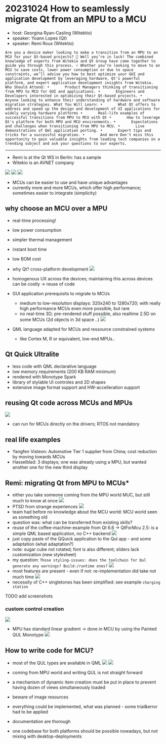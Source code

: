 # 20231024 How to seamlessly migrate Qt from an MPU to a MCU

* host: Georgina Ryan-Casling (Witektio)
* speaker: Yoann Lopes (Qt)
* speaker: Remi Roux (Witektio)


```
Are you a device maker looking to make a transition from an MPU to an MCU for your Qt-based projects? 🤔 Well you’re in luck! The combined knowledge of experts from Witekio and Qt Group have come together to guide you through this process. ⚡ Whether you’re looking to move to an MCU to save costs, lower power consumption or due to space constraints, we’ll advise you how to best optimize your GUI and application development by leveraging hardware, Qt's powerful platform, and expert application development insights from Witekio. Who Should Attend: •       Product Managers thinking of transitioning from MPU to MCU for GUI and applications. •       Engineers and Developers interested in optimizing their Qt-based projects. •       Anyone looking to enhance their understanding of hardware and software migration strategies. What You Will Learn: •       What Qt offers to address and speed up the design and development of UI applications for widely varying hardware platforms •       Real-life examples of successful transitions from MPU to MCU with Qt •       How to leverage Qt's platform for both MPU and MCU environments. •       Expectations and challenges when transitioning from MPU to MCU. •       Live demonstrations of Qml application porting. •       Expert tips and tricks for a successful migration. •       And more Don't miss this opportunity to gain valuable insights from leading tech companies on a trending subject and ask your questions to our experts.
```

---------------------------

* Remi is at the Qt WS in Berlin: has a sample
* Witekio is an AVNET company

![](img00.png)
![](img01.png)
![](img02.png)
* MCUs can be easier to use and have unique advantages
* currently more and more MCUs, which offer high performance; sometimes easier to integrate (simplicity)

## why choose an MCU over a MPU
* real-time processing!
* low power consumption
* simpler thermal management
* instant boot time
* low BOM cost

* why Qt? cross-platform development
![](img03.png)
* homogenous UX across the devices; maintaining this across devices can be costly -> reuse of code
* GUI application prerequisits to migrate to MCUs
  * medium to low-resolution displays: 320x240 to 1280x720; with really high performance MCUs even more possible, but rare
  * no real-time 3D; pre-rendered stuff possible, also realtime 2.5D on some MCUs (2d objects in 3d space ..)
![](img04.png)
* QML language adapted for MCUs and ressource constrained systems
  * like Cortex M, R or equivalent, low-end MPUs..
## Qt Quick Ultralite
* less code with QML declarative language
* low memory requirements (200 KB RAM minimum)
* rendered with Monotype Spark
* library of stylable UI controles and 2D shapes
* extensive image format support and HW-accelleration support

## reusing Qt code across MCUs and MPUs
![](img05.png)
* can run for MCUs directly on the drivers; RTOS not mandatory

## real life examples
* Yangfen Visteon: Automotive Tier 1 supplier from China; cost reduction by moving towards MCUs
* Hasselblad: 3 displays; one was already using a MPU, but wanted another one for the new third display

## Remi: migrating Qt from MPU to MCUs* 
* either you take someone coming from the MPU world MUC, but still much to know at once
![](img06.png)
* PTSD from strange experiences
![](img07.png)
* team had before no knowledge about the MCU world: MCU world seen as something old
* question was: what can be transferred from existing skills?
* reuse of the coffee-machine-example from Qt 6.6 -> QtForMcu 2.5: is a simple QML based application, no C++ backend
![](img08.png)
* just copy paste of the QQuick application to the Qul app - and some adaptation (what adaptation?)
* note: sugar cube not rotated; font is also different; sliders lack customization (new stylesheet)
* my question: `Those styling-issues: does the toolchain for Qul generate any warnings? Build-/runtime ones?`
![](img09.png)
* most features are present - even if not: re-implementation did take not much time
![](img10.png)
* necessity of C++ singletones  has been simplified: see example `charging station`

TODO add screenshots

### custom control creation
![](img20?.png)
* MPU has standard linear gradient -> done in MCU by using the Painted QUL Monotype
![](img21?.png)

## How to write code for MCU?
* most of the QUL types are available in QML
![](img22?.png)
![](img23?.png)
* coming from MPU world and writing QUL is not straight forward
* a mechanism of dynamic item creation must be put in place to prevent having dozen of views simultaneously loaded
* beware of image resources
* everything could be implemented, what was planned - some trial&error had to be applied
* documentation are thorough

* one codebase for both platforms should be possible nowadays, but not mixing with desktop-deployments
